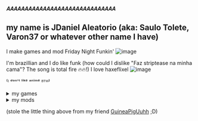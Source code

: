 𝑨𝑨𝑨𝑨𝑨𝑨𝑨𝑨𝑨𝑨𝑨𝑨𝑨𝑨𝑨𝑨𝑨𝑨𝑨𝑨𝑨𝑨𝑨𝑨𝑨𝑨𝑨𝑨𝑨𝑨

## my name is JDaniel Aleatorio (aka: Saulo Tolete, Varon37 or whatever other name I have)

I make games and mod Friday Night Funkin'
![image](https://github.com/user-attachments/assets/5330d801-322b-4c3a-a215-43f6641863b9)

I'm brazillian and I do like funk (how could I dislike "Faz striptease na minha cama"? The song is total fire 🔥🔥!)
I love haxeflixel
![image](https://github.com/user-attachments/assets/d3dc99e6-ecfc-44f9-a325-3db93d93fd72) 

⁽ᴵ ᵈᵒⁿ'ᵗ ˡⁱᵏᵉ ᵃⁿⁱᵐᵉ ᴮᵀᵂ⁾

<details>
  <summary>my games</summary>
  
  # One Night At Jubscleudo's
    https://github.com/JDanielRandomizer/One-Night-at-Jubscleudo-s
  
  # simulador de FUMAR!
    https://github.com/JDanielRandomizer/simulador-de-FUMAR
    
</details>

<details>
  <summary>my mods</summary>
  [# (OLD!!) V.S. Joaquim](https://github.com/JDanielRandomizer/V.S-Joaquim)
</details>



(stole the little thing above from my friend [GuineaPigUuhh](https://github.com/GuineaPigUuhh) ;D)
